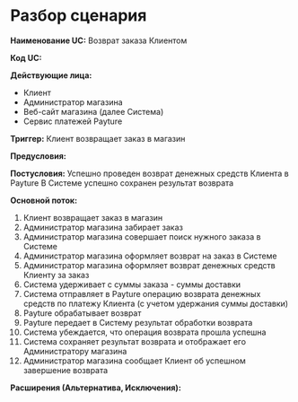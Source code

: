 # Разбор сценария

**Наименование UC:** Возврат заказа Клиентом 

**Код UC:**

**Действующие лица:** 
* Клиент
* Администратор магазина
* Веб-сайт магазина (далее Система)
* Сервис платежей Payture

**Триггер:** Клиент возвращает заказ в магазин

**Предусловия:** 

**Постусловия:** Успешно проведен возврат денежных средств Клиента в Payture
В Системе успешно сохранен результат возврата

**Основной поток:**
1. Клиент возвращает заказ в магазин
2. Администратор магазина забирает заказ
3. Администратор магазина совершает поиск нужного заказа в Системе
4. Администратор магазина оформляет возврат на заказ в Системе
5. Администратор магазина оформляет возврат денежных средств Клиенту за заказ
6. Система удерживает с суммы заказа - суммы доставки
7. Система отправляет в Payture операцию возврата денежных средств по платежу Клиента (с учетом удержания суммы доставки)
8. Payture обрабатывает возврат
9. Payture передает в Систему результат обработки возврата
10. Система убеждается, что операция возврата прошла успешна
11. Система сохраняет результат возврата и отображает его Администратору магазина
12. Администратор магазина сообщает Клиент об успешном завершение возврата

**Расширения (Альтернатива, Исключения):**